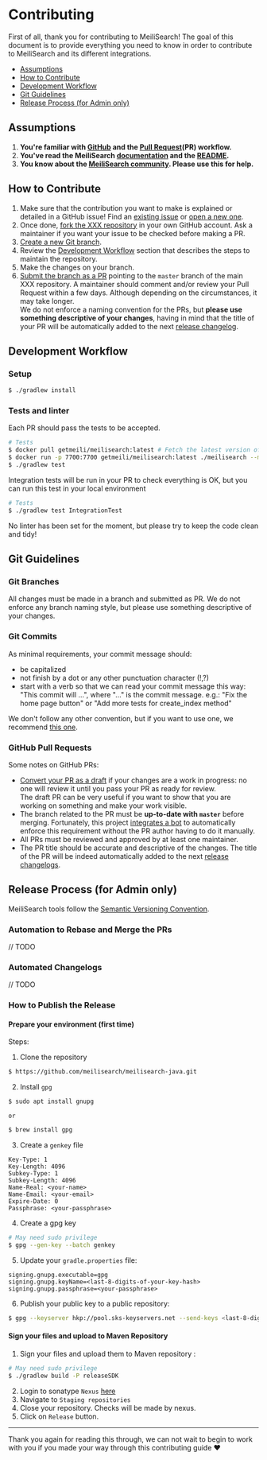 # Contributing

First of all, thank you for contributing to MeiliSearch! The goal of this document is to provide everything you need to know in order to contribute to MeiliSearch and its different integrations.

<!-- MarkdownTOC autolink="true" style="ordered" indent="   " -->

- [Assumptions](#assumptions)
- [How to Contribute](#how-to-contribute)
- [Development Workflow](#development-workflow)
- [Git Guidelines](#git-guidelines)
- [Release Process (for Admin only)](#release-process-for-admin-only)

<!-- /MarkdownTOC -->

## Assumptions

1. **You're familiar with [GitHub](https://github.com) and the [Pull Request](https://help.github.com/en/github/collaborating-with-issues-and-pull-requests/about-pull-requests)(PR) workflow.**
2. **You've read the MeiliSearch [documentation](https://docs.meilisearch.com) and the [README](/README.md).**
3. **You know about the [MeiliSearch community](https://docs.meilisearch.com/resources/contact.html). Please use this for help.**

## How to Contribute

1. Make sure that the contribution you want to make is explained or detailed in a GitHub issue! Find an [existing issue](https://github.com/meilisearch/meilisearch-java/issues/) or [open a new one](https://github.com/meilisearch/meilisearch-java/issues/new).
2. Once done, [fork the XXX repository](https://help.github.com/en/github/getting-started-with-github/fork-a-repo) in your own GitHub account. Ask a maintainer if you want your issue to be checked before making a PR.
3. [Create a new Git branch](https://help.github.com/en/github/collaborating-with-issues-and-pull-requests/creating-and-deleting-branches-within-your-repository).
4. Review the [Development Workflow](#workflow) section that describes the steps to maintain the repository.
5. Make the changes on your branch.
6. [Submit the branch as a PR](https://help.github.com/en/github/collaborating-with-issues-and-pull-requests/creating-a-pull-request-from-a-fork) pointing to the `master` branch of the main XXX repository. A maintainer should comment and/or review your Pull Request within a few days. Although depending on the circumstances, it may take longer.<br>
 We do not enforce a naming convention for the PRs, but **please use something descriptive of your changes**, having in mind that the title of your PR will be automatically added to the next [release changelog](https://github.com/meilisearch/meilisearch-java/releases/).

## Development Workflow

### Setup

```bash
$ ./gradlew install
```

### Tests and linter

Each PR should pass the tests to be accepted.


```bash
# Tests
$ docker pull getmeili/meilisearch:latest # Fetch the latest version of MeiliSearch image from Docker Hub
$ docker run -p 7700:7700 getmeili/meilisearch:latest ./meilisearch --master-key=masterKey --no-analytics=true
$ ./gradlew test
```

Integration tests will be run in your PR to check everything is OK, but you can run this test in your local environment

```bash
# Tests
$ ./gradlew test IntegrationTest
```

No linter has been set for the moment, but please try to keep the code clean and tidy!

## Git Guidelines

### Git Branches

All changes must be made in a branch and submitted as PR.
We do not enforce any branch naming style, but please use something descriptive of your changes.

### Git Commits

As minimal requirements, your commit message should:
- be capitalized
- not finish by a dot or any other punctuation character (!,?)
- start with a verb so that we can read your commit message this way: "This commit will ...", where "..." is the commit message.
  e.g.: "Fix the home page button" or "Add more tests for create_index method"

We don't follow any other convention, but if you want to use one, we recommend [this one](https://chris.beams.io/posts/git-commit/).

### GitHub Pull Requests

Some notes on GitHub PRs:

- [Convert your PR as a draft](https://help.github.com/en/github/collaborating-with-issues-and-pull-requests/changing-the-stage-of-a-pull-request) if your changes are a work in progress: no one will review it until you pass your PR as ready for review.<br>
  The draft PR can be very useful if you want to show that you are working on something and make your work visible.
- The branch related to the PR must be **up-to-date with `master`** before merging. Fortunately, this project [integrates a bot](https://github.com/meilisearch/integration-guides/blob/master/guides/bors.md) to automatically enforce this requirement without the PR author having to do it manually.
- All PRs must be reviewed and approved by at least one maintainer.
- The PR title should be accurate and descriptive of the changes. The title of the PR will be indeed automatically added to the next [release changelogs](https://github.com/meilisearch/meilisearch-java/releases/).

## Release Process (for Admin only)

MeiliSearch tools follow the [Semantic Versioning Convention](https://semver.org/).

### Automation to Rebase and Merge the PRs

// TODO

### Automated Changelogs

// TODO

### How to Publish the Release

#### Prepare your environment (first time)

Steps:

1. Clone the repository

```bash
$ https://github.com/meilisearch/meilisearch-java.git
```

2. Install `gpg`

```bash
$ sudo apt install gnupg
```

    or 

```bash
$ brew install gpg
```

3. Create a `genkey` file

```
Key-Type: 1
Key-Length: 4096
Subkey-Type: 1
Subkey-Length: 4096
Name-Real: <your-name>
Name-Email: <your-email>
Expire-Date: 0
Passphrase: <your-passphrase>
```

4. Create a gpg key

```bash
# May need sudo privilege
$ gpg --gen-key --batch genkey 
```

5. Update your `gradle.properties` file:

```
signing.gnupg.executable=gpg
signing.gnupg.keyName=<last-8-digits-of-your-key-hash>
signing.gnupg.passphrase=<your-passphrase>
```

6. Publish your public key to a public repository:

```bash
$ gpg --keyserver hkp://pool.sks-keyservers.net --send-keys <last-8-digits-of-your-key-hash>
```

#### Sign your files and upload to Maven Repository

1. Sign your files and upload them to Maven repository :

```bash
# May need sudo privilege
$ ./gradlew build -P releaseSDK
```

2. Login to sonatype `Nexus` [here](https://oss.sonatype.org)
3. Navigate to `Staging repositories`
4. Close your repository. Checks will be made by nexus.
5. Click on `Release` button.

<hr>

Thank you again for reading this through, we can not wait to begin to work with you if you made your way through this contributing guide ❤️
